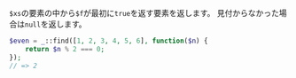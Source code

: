 `$xs`の要素の中から`$f`が最初に`true`を返す要素を返します。
見付からなかった場合は`null`を返します。

```php
$even = _::find([1, 2, 3, 4, 5, 6], function($n) {
    return $n % 2 === 0;
});
// => 2
```
